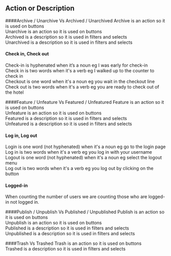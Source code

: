 ## Action or Description
####Archive / Unarchive Vs Archived / Unarchived
Archive is an action so it is used on buttons  
Unarchive is an action so it is used on buttons  
Archived is a description so it is used in filters and selects  
Unarchived is a description so it is used in filters and selects  

#### Check in, Check out
Check-in is hyphenated when it’s a noun eg  I was early for check-in  
Check in is two words when it's a verb eg I walked up to the counter to check in  
Checkout is one word when it's a noun eg you wait in the checkout line  
Check out is two words when it's a verb eg you are ready to check out of the hotel  

####Feature / Unfeature Vs Featured / Unfeatured
Feature is an action so it is used on buttons  
Unfeature is an action so it is used on buttons  
Featured is a description so it is used in filters and selects  
Unfeatured is a description so it is used in filters and selects  

#### Log in, Log out
Login is one word (not hyphenated) when it's a noun eg go to the login page  
Log in is two words when it's a verb eg you log in with your username    
Logout is one word (not hyphenated) when it's a noun eg select the logout menu  
Log out is two words when it's a verb eg you log out by clicking on the button  

#### Logged-in
When counting the number of users we are counting those who are logged-in not logged in.

####Publish / Unpublish Vs Published / Unpublished
Publish is an action so it is used on buttons  
Unpublish is an action so it is used on buttons  
Published is a description so it is used in filters and selects  
Unpublished is a description so it is used in filters and selects  

####Trash Vs Trashed
Trash is an action so it is used on buttons  
Trashed is a description so it is used in filters and selects  

